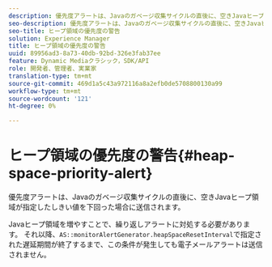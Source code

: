```yaml
---
description: 優先度アラートは、Javaのガベージ収集サイクルの直後に、空きJavaヒープ領域が指定したしきい値を下回った場合に送信されます。
seo-description: 優先度アラートは、Javaのガベージ収集サイクルの直後に、空きJavaヒープ領域が指定したしきい値を下回った場合に送信されます。
seo-title: ヒープ領域の優先度の警告
solution: Experience Manager
title: ヒープ領域の優先度の警告
uuid: 89956ad3-8a73-40db-92bd-326e3fab37ee
feature: Dynamic Mediaクラシック，SDK/API
role: 開発者、管理者、実業家
translation-type: tm+mt
source-git-commit: 469d1a5c43a972116a8a2efb0de5708800130a99
workflow-type: tm+mt
source-wordcount: '121'
ht-degree: 0%

---
```



# ヒープ領域の優先度の警告{#heap-space-priority-alert}

優先度アラートは、Javaのガベージ収集サイクルの直後に、空きJavaヒープ領域が指定したしきい値を下回った場合に送信されます。

Javaヒープ領域を増やすことで、繰り返しアラートに対処する必要があります。 それ以降、`AS::monitorAlertGenerator.heapSpaceResetInterval`で指定された遅延期間が終了するまで、この条件が発生しても電子メールアラートは送信されません。
